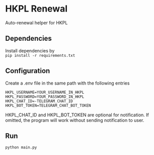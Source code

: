 HKPL Renewal
========
Auto-renewal helper for HKPL

Dependencies
--------
Install dependencies by  
`pip install -r requirements.txt`

Configuration
--------
Create a .env file in the same path with the following entries
```dotenv
HKPL_USERNAME=YOUR_USERNAME_IN_HKPL
HKPL_PASSWORD=YOUR_PASSWORD_IN_HKPL
HKPL_CHAT_ID=-TELEGRAM_CHAT_ID
HKPL_BOT_TOKEN=TELEGRAM_CHAT_BOT_TOKEN
```

HKPL_CHAT_ID and HKPL_BOT_TOKEN are optional for notification. If omitted, the program will work without sending notification to user. 

Run
--------
`python main.py`
